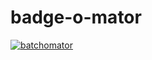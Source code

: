 # badge-o-mator

[![batchomator](https://batchomator.kube.bertschi.io/api/badge/sm/16/fuck%20it/ship%20it)](http://batchomator.kube.bertschi.io/)